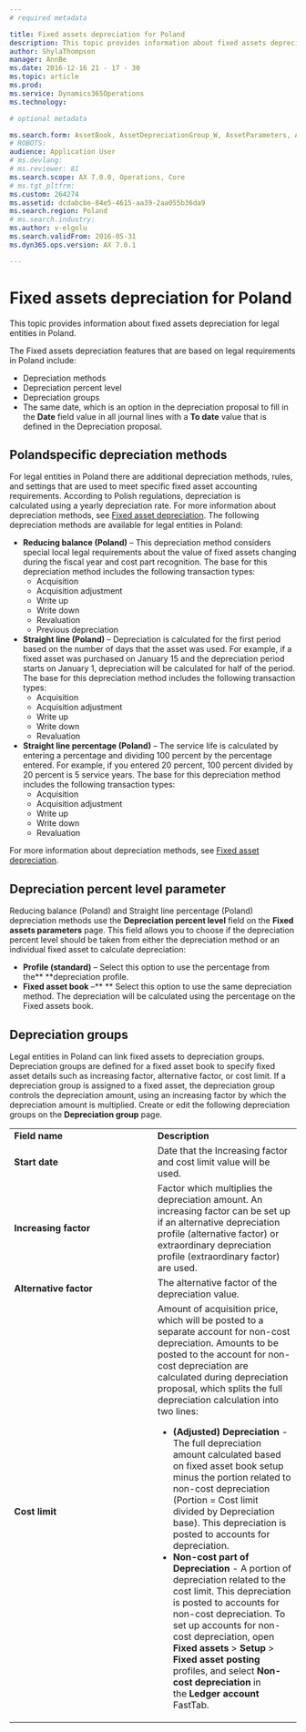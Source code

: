 ```yaml
---
# required metadata

title: Fixed assets depreciation for Poland
description: This topic provides information about fixed assets depreciation for legal entities in Poland.
author: ShylaThompson
manager: AnnBe
ms.date: 2016-12-16 21 - 17 - 30
ms.topic: article
ms.prod: 
ms.service: Dynamics365Operations
ms.technology: 

# optional metadata

ms.search.form: AssetBook, AssetDepreciationGroup_W, AssetParameters, AssetPosting
# ROBOTS: 
audience: Application User
# ms.devlang: 
# ms.reviewer: 81
ms.search.scope: AX 7.0.0, Operations, Core
# ms.tgt_pltfrm: 
ms.custom: 264274
ms.assetid: dcdabcbe-84e5-4615-aa39-2aa055b36da9
ms.search.region: Poland
# ms.search.industry: 
ms.author: v-elgolu
ms.search.validFrom: 2016-05-31
ms.dyn365.ops.version: AX 7.0.1

---
```


# Fixed assets depreciation for Poland

This topic provides information about fixed assets depreciation for legal entities in Poland.

The Fixed assets depreciation features that are based on legal requirements in Poland include:

-   Depreciation methods
-   Depreciation percent level
-   Depreciation groups
-   The same date, which is an option in the depreciation proposal to fill in the **Date** field value in all journal lines with a **To date** value that is defined in the Depreciation proposal.

## Polandspecific depreciation methods
For legal entities in Poland there are additional depreciation methods, rules, and settings that are used to meet specific fixed asset accounting requirements. According to Polish regulations, depreciation is calculated using a yearly depreciation rate. For more information about depreciation methods, see [Fixed asset depreciation](fixed-asset-depreciation.md). The following depreciation methods are available for legal entities in Poland:

-   **Reducing balance (Poland)** – This depreciation method considers special local legal requirements about the value of fixed assets changing during the fiscal year and cost part recognition. The base for this depreciation method includes the following transaction types:
    -   Acquisition
    -   Acquisition adjustment
    -   Write up
    -   Write down
    -   Revaluation
    -   Previous depreciation
-   **Straight line (Poland)** – Depreciation is calculated for the first period based on the number of days that the asset was used. For example, if a fixed asset was purchased on January 15 and the depreciation period starts on January 1, depreciation will be calculated for half of the period. The base for this depreciation method includes the following transaction types:
    -   Acquisition
    -   Acquisition adjustment
    -   Write up
    -   Write down
    -   Revaluation
-   **Straight line percentage (Poland)** – The service life is calculated by entering a percentage and dividing 100 percent by the percentage entered. For example, if you entered 20 percent, 100 percent divided by 20 percent is 5 service years. The base for this depreciation method includes the following transaction types:
    -   Acquisition
    -   Acquisition adjustment
    -   Write up
    -   Write down
    -   Revaluation

For more information about depreciation methods, see [Fixed asset depreciation](fixed-asset-depreciation.md).

## Depreciation percent level parameter
Reducing balance (Poland) and Straight line percentage (Poland) depreciation methods use the **Depreciation percent level** field on the **Fixed assets parameters** page. This field allows you to choose if the depreciation percent level should be taken from either the depreciation method or an individual fixed asset to calculate depreciation:

-   **Profile (standard)** – Select this option to use the percentage from the** **depreciation profile.
-   **Fixed asset book** –** ** Select this option to use the same depreciation method. The depreciation will be calculated using the percentage on the Fixed assets book.

## Depreciation groups
Legal entities in Poland can link fixed assets to depreciation groups. Depreciation groups are defined for a fixed asset book to specify fixed asset details such as increasing factor, alternative factor, or cost limit. If a depreciation group is assigned to a fixed asset, the depreciation group controls the depreciation amount, using an increasing factor by which the depreciation amount is multiplied. Create or edit the following depreciation groups on the **Depreciation group** page.

<table>
<colgroup>
<col width="50%" />
<col width="50%" />
</colgroup>
<tbody>
<tr class="odd">
<td><strong>Field name</strong></td>
<td><strong>Description</strong></td>
</tr>
<tr class="even">
<td><strong>Start date</strong></td>
<td>Date that the Increasing factor and cost limit value will be used.</td>
</tr>
<tr class="odd">
<td><strong>Increasing factor</strong></td>
<td>Factor which multiplies the depreciation amount. An increasing factor can be set up if an alternative depreciation profile (alternative factor) or extraordinary depreciation profile (extraordinary factor) are used.</td>
</tr>
<tr class="even">
<td><strong>Alternative factor</strong></td>
<td>The alternative factor of the depreciation value.</td>
</tr>
<tr class="odd">
<td><strong>Cost limit</strong></td>
<td>Amount of acquisition price, which will be posted to a separate account for non-cost depreciation. Amounts to be posted to the account for non-cost depreciation are calculated during depreciation proposal, which splits the full depreciation calculation into two lines:
<ul>
<li><strong>(Adjusted) Depreciation</strong> -The full depreciation amount calculated based on fixed asset book setup minus the portion related to non-cost depreciation (Portion = Cost limit divided by Depreciation base). This depreciation is posted to accounts for depreciation.</li>
<li><strong>Non-cost part of Depreciation</strong> - A portion of depreciation related to the cost limit. This depreciation is posted to accounts for non-cost depreciation. To set up accounts for non-cost depreciation, open <strong>Fixed assets</strong> &gt; <strong>Setup</strong> &gt; <strong>Fixed asset posting</strong> profiles, and select <strong>Non-cost depreciation</strong> in the <strong>Ledger account</strong> FastTab.</li>
</ul></td>
</tr>
</tbody>
</table>

 

